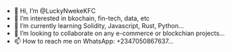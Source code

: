 - 👋 Hi, I’m @LuckyNwekeKFC
- 👀 I’m interested in bkochain, fin-tech, data, etc
- 🌱 I’m currently learning Solidity, Javascript, Rust, Python...
- 💞️ I’m looking to collaborate on any e-commerce or blockchian projects...
- 📫 How to reach me on WhatsApp: +2347050867637...

<!---
LuckyNwekeKFC/LuckyNwekeKFC is a ✨ special ✨ repository because its `README.md` (this file) appears on your GitHub profile.
You can click the Preview link to take a look at your changes.
--->
